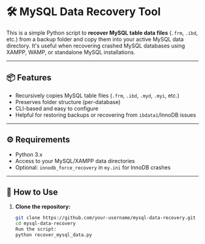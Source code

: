 # 🛠️ MySQL Data Recovery Tool

This is a simple Python script to **recover MySQL table data files** (`.frm`, `.ibd`, etc.) from a backup folder and copy them into your active MySQL data directory. It's useful when recovering crashed MySQL databases using XAMPP, WAMP, or standalone MySQL installations.

---

## 📦 Features

- Recursively copies MySQL table files (`.frm`, `.ibd`, `.myd`, `.myi`, etc.)
- Preserves folder structure (per-database)
- CLI-based and easy to configure
- Helpful for restoring backups or recovering from `ibdata1`/InnoDB issues

---

## ⚙️ Requirements

- Python 3.x
- Access to your MySQL/XAMPP data directories
- Optional: `innodb_force_recovery` in `my.ini` for InnoDB crashes

---

## 🚀 How to Use

1. **Clone the repository:**

   ```bash
   git clone https://github.com/your-username/mysql-data-recovery.git
   cd mysql-data-recovery
   Run the script:
   python recover_mysql_data.py
